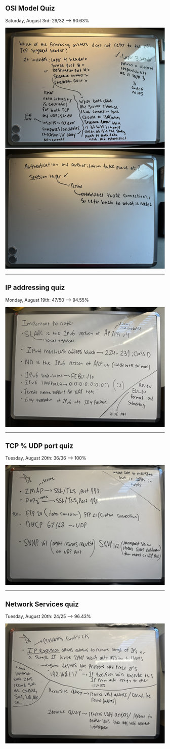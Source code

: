 ## OSI Model Quiz 

<p> Saturday, August 3rd: 29/32 --> 90.63%   
</p>

<img src ="/ExamRevs/Rev1.jpg" alt="Review of Wrong Answer"> 
<img src ="/ExamRevs/Rev2.jpg" alt="Review of Wrong Answer"> 

<hr> 

## IP addressing quiz  

<p> Monday, August 19th: 47/50 --> 94.55%   
</p>
<img src ="/ExamRevs/Rev3.jpg" alt="Important"> 

<hr> 

## TCP % UDP port quiz 

<p> Tuesday, August 20th: 36/36 --> 100%   
</p>
<img src ="/ExamRevs/Rev4.jpg" alt="Important"> 

<hr> 

## Network Services quiz

<p> Tuesday, August 20th: 24/25 --> 96.43%   
</p>
<img src ="/ExamRevs/Rev5.jpg" alt="Important"> 
